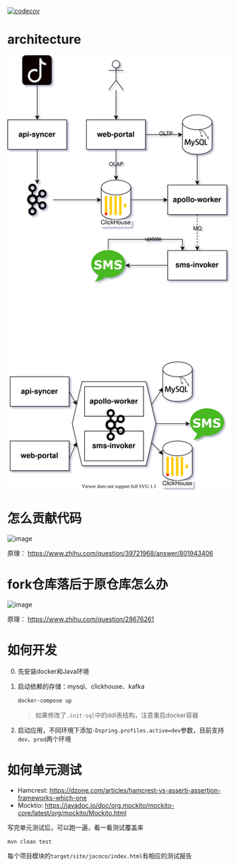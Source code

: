 [![codecov](https://codecov.io/gh/DouTiao-Tech/apollo-marketing/branch/master/graph/badge.svg?token=UNKZNBbqng)](https://codecov.io/gh/DouTiao-Tech/apollo-marketing)

# architecture

![architecture](./.doc/apollo.svg)

# 怎么贡献代码

![image](https://user-images.githubusercontent.com/19494806/125757641-542fd26b-c18e-4985-a810-af9c0f12054b.png)

原理： https://www.zhihu.com/question/39721968/answer/801943406

# fork仓库落后于原仓库怎么办

![image](https://user-images.githubusercontent.com/19494806/125757733-38d3a414-48e4-4c97-9f7d-156702d79e71.png)

原理： https://www.zhihu.com/question/28676261

# 如何开发

0. 先安装docker和Java环境

1. 启动依赖的存储：mysql、clickhouse、kafka
    ```sh
    docker-compose up
    ```
   > 如果修改了`.init-sql`中的ddl表结构，注意重启docker容器
2. 启动应用，不同环境下添加`-Dspring.profiles.active=dev`参数，目前支持`dev`、`prod`两个环境

# 如何单元测试

* Hamcrest: https://dzone.com/articles/hamcrest-vs-assertj-assertion-frameworks-which-one
* Mocktio: https://javadoc.io/doc/org.mockito/mockito-core/latest/org/mockito/Mockito.html

写完单元测试后，可以跑一遍，看一看测试覆盖率
```sh
mvn clean test
```
每个项目模块的`target/site/jacoco/index.html`有相应的测试报告
